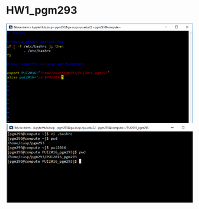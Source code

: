 # HW1_pgm293

![Screenshot 1 Assignment 2: my .bashrc](bashrc.png)
![Screenshot 2 Assignment 2: my succesfull commands using $PUI2016 and the pui2016 alias](alias.png)